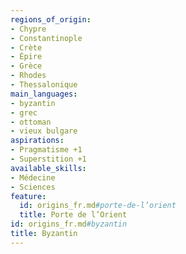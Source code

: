 ```yaml
---
regions_of_origin:
- Chypre
- Constantinople
- Crète
- Épire
- Grèce
- Rhodes
- Thessalonique
main_languages:
- byzantin
- grec
- ottoman
- vieux bulgare
aspirations:
- Pragmatisme +1
- Superstition +1
available_skills:
- Médecine
- Sciences
feature:
  id: origins_fr.md#porte-de-l’orient
  title: Porte de l’Orient
id: origins_fr.md#byzantin
title: Byzantin
---
```


